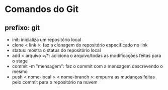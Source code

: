 # Comandos do Git

## prefixo: git

 - init: inicializa um repositório local
 - clone < link >: faz a clonagem do repositório especificado no link
 - status: mostra o status do repositório local
 - add < arquivo >/*: adiciona o arquivo/todas as modificações feitas para o stage
 - commit -m "mensagem": faz o commit com a mensagem descrevendo o mesmo
 - push < nome-local > < nome-branch >: empurra as mudanças feitas pelo commit para o repositório na nuvem
